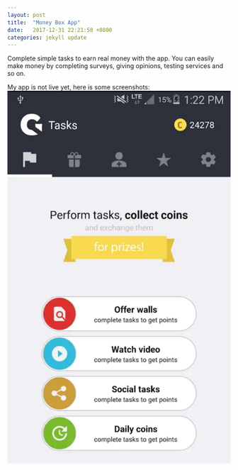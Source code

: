 ```yaml
---
layout: post
title:  "Money Box App"
date:   2017-12-31 22:21:58 +0800
categories: jekyll update
---
```

Complete simple tasks to earn real money with the app. You can easily make money by completing surveys, giving opinions, testing services and so on.

My app is not live yet, here is some screenshots:
![avatar](https://raw.githubusercontent.com/specialbrian/specialbrian.github.io/master/_posts/fyber1.jpg)
